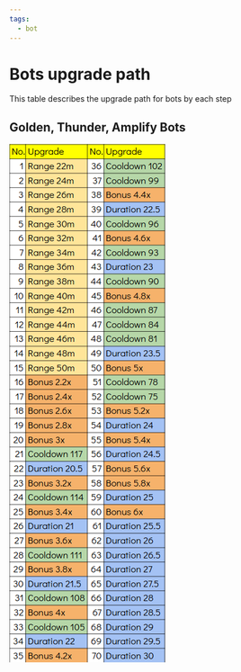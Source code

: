 ```yaml
---
tags:
  - bot
---
```


# Bots upgrade path

This table describes the upgrade path for bots by each step

## Golden, Thunder, Amplify Bots

![bots-upgrade-path](../assets/images/bots-upgrade-path.png)